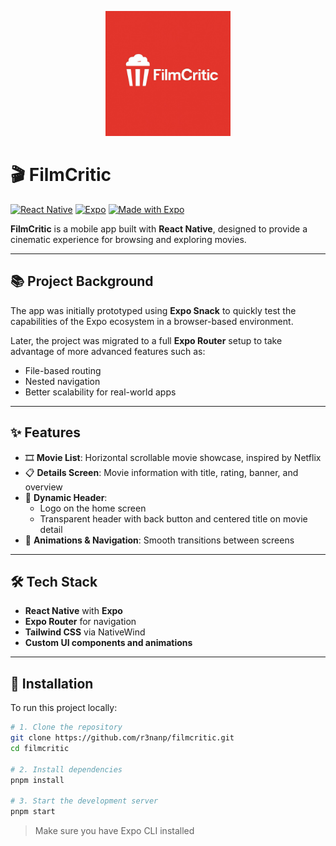 <p align="center">
  <img src=".github/images/film-critic.png" alt="FilmCritic Logo" width="200" />
</p>

# 🎬 FilmCritic

[![React Native](https://img.shields.io/badge/React%20Native-2025-blue?logo=react)](https://reactnative.dev/)
[![Expo](https://img.shields.io/badge/Expo-SDK%2050-blue?logo=expo)](https://expo.dev/)
[![Made with Expo](https://img.shields.io/badge/Made%20with-Expo-1f1f1f.svg?logo=expo&labelColor=000&color=1f1f1f)](https://expo.dev/)

**FilmCritic** is a mobile app built with **React Native**, designed to provide a cinematic experience for browsing and exploring movies.

---

## 📚 Project Background

The app was initially prototyped using **Expo Snack** to quickly test the capabilities of the Expo ecosystem in a browser-based environment.

Later, the project was migrated to a full **Expo Router** setup to take advantage of more advanced features such as:

- File-based routing
- Nested navigation
- Better scalability for real-world apps

---

## ✨ Features

- 🎞️ **Movie List**: Horizontal scrollable movie showcase, inspired by Netflix
- 📋 **Details Screen**: Movie information with title, rating, banner, and overview
- 🧭 **Dynamic Header**:
  - Logo on the home screen
  - Transparent header with back button and centered title on movie detail
- 💫 **Animations & Navigation**: Smooth transitions between screens

---

## 🛠️ Tech Stack

- **React Native** with **Expo**
- **Expo Router** for navigation
- **Tailwind CSS** via NativeWind
- **Custom UI components and animations**

---

## 🚀 Installation

To run this project locally:

```bash
# 1. Clone the repository
git clone https://github.com/r3nanp/filmcritic.git
cd filmcritic

# 2. Install dependencies
pnpm install

# 3. Start the development server
pnpm start
```

> Make sure you have Expo CLI installed
